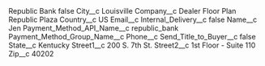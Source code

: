 <?xml version="1.0" encoding="UTF-8"?>
<CustomMetadata xmlns="http://soap.sforce.com/2006/04/metadata" xmlns:xsi="http://www.w3.org/2001/XMLSchema-instance" xmlns:xsd="http://www.w3.org/2001/XMLSchema">
    <label>Republic Bank</label>
    <protected>false</protected>
    <values>
        <field>City__c</field>
        <value xsi:type="xsd:string">Louisville</value>
    </values>
    <values>
        <field>Company__c</field>
        <value xsi:type="xsd:string">Dealer Floor Plan Republic Plaza</value>
    </values>
    <values>
        <field>Country__c</field>
        <value xsi:type="xsd:string">US</value>
    </values>
    <values>
        <field>Email__c</field>
        <value xsi:nil="true"/>
    </values>
    <values>
        <field>Internal_Delivery__c</field>
        <value xsi:type="xsd:boolean">false</value>
    </values>
    <values>
        <field>Name__c</field>
        <value xsi:type="xsd:string">Jen</value>
    </values>
    <values>
        <field>Payment_Method_API_Name__c</field>
        <value xsi:type="xsd:string">republic_bank</value>
    </values>
    <values>
        <field>Payment_Method_Group_Name__c</field>
        <value xsi:nil="true"/>
    </values>
    <values>
        <field>Phone__c</field>
        <value xsi:nil="true"/>
    </values>
    <values>
        <field>Send_Title_to_Buyer__c</field>
        <value xsi:type="xsd:boolean">false</value>
    </values>
    <values>
        <field>State__c</field>
        <value xsi:type="xsd:string">Kentucky</value>
    </values>
    <values>
        <field>Street1__c</field>
        <value xsi:type="xsd:string">200 S. 7th St.</value>
    </values>
    <values>
        <field>Street2__c</field>
        <value xsi:type="xsd:string">1st Floor - Suite 110</value>
    </values>
    <values>
        <field>Zip__c</field>
        <value xsi:type="xsd:string">40202</value>
    </values>
</CustomMetadata>

